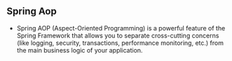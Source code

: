 ## Spring Aop
- Spring AOP (Aspect-Oriented Programming) is a powerful feature of the Spring Framework that allows you to separate cross-cutting concerns (like logging, security, transactions, performance monitoring, etc.) from the main business logic of your application.
